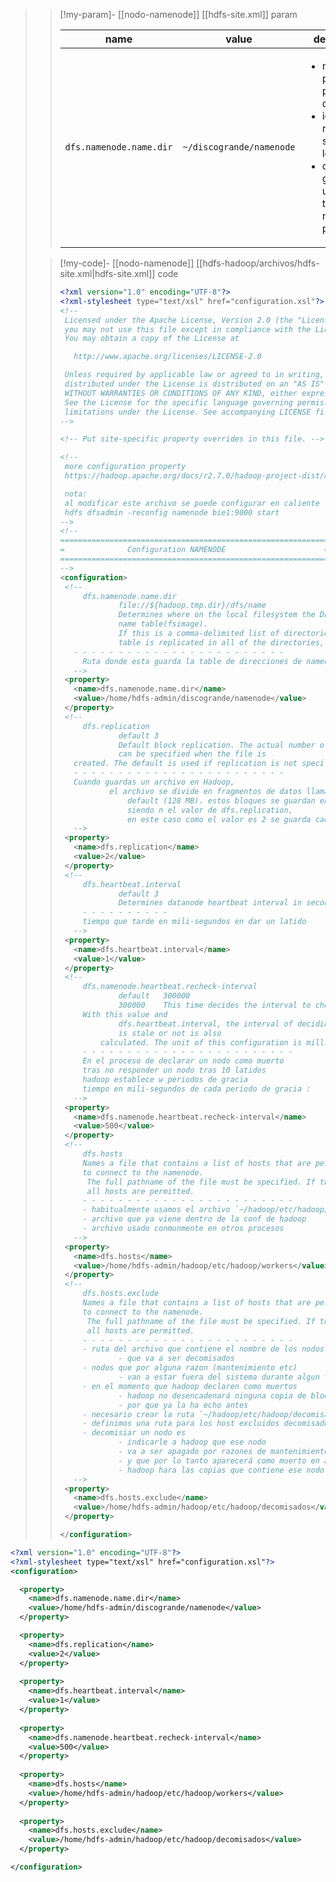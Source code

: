 
>
>>[!my-param]-   [[nodo-namenode]] [[hdfs-site.xml]] param
>>
>> | name | value | descripción |
>> |-|-|-|
>> |`dfs.namenode.name.dir`| `~/discogrande/namenode` |<ul><li>necesario para la persistencia de archivos</li><li>identifica la ruta donde se guardan los archivos</li><li>default se guarda en un archivo temporal, no hay persistencia</ul>|
>
>>[!my-code]-  [[nodo-namenode]] [[hdfs-hadoop/archivos/hdfs-site.xml|hdfs-site.xml]] code
>>
>>```xml
>><?xml version="1.0" encoding="UTF-8"?>
>><?xml-stylesheet type="text/xsl" href="configuration.xsl"?>
>><!--
>>  Licensed under the Apache License, Version 2.0 (the "License");
>>  you may not use this file except in compliance with the License.
>>  You may obtain a copy of the License at
>>
>>    http://www.apache.org/licenses/LICENSE-2.0
>>
>>  Unless required by applicable law or agreed to in writing, software
>>  distributed under the License is distributed on an "AS IS" BASIS,
>>  WITHOUT WARRANTIES OR CONDITIONS OF ANY KIND, either express or implied.
>>  See the License for the specific language governing permissions and
>>  limitations under the License. See accompanying LICENSE file.
>>-->
>>
>><!-- Put site-specific property overrides in this file. -->
>>
>><!--
>>  more configuration property
>>  https://hadoop.apache.org/docs/r2.7.0/hadoop-project-dist/hadoop-hdfs/hdfs-default.xml
>>
>>  nota:
>>  al modificar este archivo se puede configurar en caliente
>>  hdfs dfsadmin -reconfig namenode bie1:9000 start
>>-->
>><!--
>> ============================================================
>> =              Configuration NAMENODE                      =
>> ============================================================
>>-->
>><configuration>
>>  <!--
>>      dfs.namenode.name.dir
>>              file://${hadoop.tmp.dir}/dfs/name
>>              Determines where on the local filesystem the DFS name node should store the
>>              name table(fsimage).
>>              If this is a comma-delimited list of directories then the name
>>              table is replicated in all of the directories, for redundancy.
>>    - - - - - - - - - - - - - - - - - - - - - - - -
>>      Ruta donde esta guarda la table de direcciones de namenode
>>    -->
>>  <property>
>>    <name>dfs.namenode.name.dir</name>
>>    <value>/home/hdfs-admin/discogrande/namenode</value>
>>  </property>
>>  <!--
>>      dfs.replication
>>              default 3
>>              Default block replication. The actual number of replications
>>              can be specified when the file is
>>    created. The default is used if replication is not specified in create time.
>>    - - - - - - - - - - - - - - - - - - - - - - - -
>>    Cuando guardas un archivo en Hadoop,
>>            el archivo se divide en fragmentos de datos llamados "bloques"
>>                default (128 MB). estos bloques se guardan en n nodos
>>                siendo n el valor de dfs.replication,
>>                en este caso como el valor es 2 se guarda cada "bloque" en 2 nodos.
>>    -->
>>  <property>
>>    <name>dfs.replication</name>
>>    <value>2</value>
>>  </property>
>>  <!--
>>      dfs.heartbeat.interval
>>              default 3
>>              Determines datanode heartbeat interval in seconds.
>>      - - - - - - - - - -
>>      tiempo que tarde en mili-segundos en dar un latido
>>    -->
>>  <property>
>>    <name>dfs.heartbeat.interval</name>
>>    <value>1</value>
>>  </property>
>>  <!--
>>      dfs.namenode.heartbeat.recheck-interval
>>              default   300000
>>              300000    This time decides the interval to check for expired datanodes.
>>      With this value and
>>              dfs.heartbeat.interval, the interval of deciding the datanode
>>              is stale or not is also
>>          calculated. The unit of this configuration is millisecond.
>>      - - - - - - - - - - - - - - - - - - - - - - - -
>>      En el proceso de declarar un nodo como muerto
>>      tras no responder un nodo tras 10 latidos
>>      hadoop establece w periodos de gracia
>>      tiempo en mili-segundos de cada periodo de gracia :
>>    -->
>>  <property>
>>    <name>dfs.namenode.heartbeat.recheck-interval</name>
>>    <value>500</value>
>>  </property>
>>  <!--
>>      dfs.hosts
>>      Names a file that contains a list of hosts that are permitted
>>      to connect to the namenode.
>>       The full pathname of the file must be specified. If the value is empty,
>>       all hosts are permitted.
>>      - - - - - - - - - - - - - - - - - - - - - - - -
>>      - habitualmente usamos el archivo `~/hadoop/etc/hadoop/workers`
>>      - archivo que ya viene dentro de la conf de hadoop
>>      - archivo usado conmunmente en otros procesos
>>    -->
>>  <property>
>>    <name>dfs.hosts</name>
>>    <value>/home/hdfs-admin/hadoop/etc/hadoop/workers</value>
>>  </property>
>>  <!--
>>      dfs.hosts.exclude
>>      Names a file that contains a list of hosts that are permitted
>>      to connect to the namenode.
>>       The full pathname of the file must be specified. If the value is empty,
>>       all hosts are permitted.
>>      - - - - - - - - - - - - - - - - - - - - - - - -
>>      - ruta del archivo que contiene el nombre de los nodos
>>              - que va a ser decomisados
>>      - nodos que por alguna razon (mantenimiento etc)
>>              - van a estar fuera del sistema durante algun tiempo
>>      - en el momento que hadoop declaren como muertos
>>              - hadoop no desencadenará ninguna copia de bloques
>>              - por que ya la ha echo antes
>>      - necesario crear la ruta `~/hadoop/etc/hadoop/decomisados`
>>      - definimos una ruta para los host excluidos decomisados
>>      - decomisiar un nodo es
>>              - indicarle a hadoop que ese nodo
>>              - va a ser apagado por razones de mantenimiento etc ..
>>              - y que por lo tanto aparecerá como muerto en algun momento
>>              - hadoop hara las copias que contiene ese nodo.
>>    -->
>>  <property>
>>    <name>dfs.hosts.exclude</name>
>>    <value>/home/hdfs-admin/hadoop/etc/hadoop/decomisados</value>
>>  </property>
>>
>></configuration>

```xml
<?xml version="1.0" encoding="UTF-8"?>
<?xml-stylesheet type="text/xsl" href="configuration.xsl"?>
<configuration>

  <property>
    <name>dfs.namenode.name.dir</name>
    <value>/home/hdfs-admin/discogrande/namenode</value>
  </property>

  <property>
    <name>dfs.replication</name>
    <value>2</value>
  </property>
  
  <property>
    <name>dfs.heartbeat.interval</name>
    <value>1</value>
  </property>
  
  <property>
    <name>dfs.namenode.heartbeat.recheck-interval</name>
    <value>500</value>
  </property>
  
  <property>
    <name>dfs.hosts</name>
    <value>/home/hdfs-admin/hadoop/etc/hadoop/workers</value>
  </property>
  
  <property>
    <name>dfs.hosts.exclude</name>
    <value>/home/hdfs-admin/hadoop/etc/hadoop/decomisados</value>
  </property>

</configuration>
```